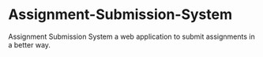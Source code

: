 # Assignment-Submission-System
Assignment Submission System a web application to submit assignments in a better way.
